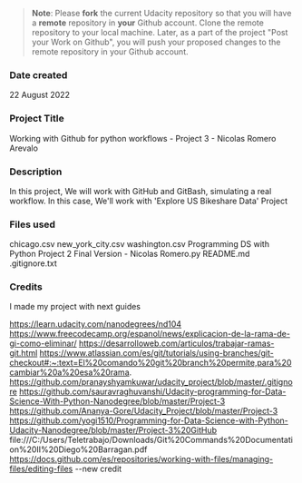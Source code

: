 >**Note**: Please **fork** the current Udacity repository so that you will have a **remote** repository in **your** Github account. Clone the remote repository to your local machine. Later, as a part of the project "Post your Work on Github", you will push your proposed changes to the remote repository in your Github account.

### Date created
22 August 2022

### Project Title
Working with Github for python workflows - Project 3 - Nicolas Romero Arevalo

### Description
In this project, We will work with GitHub and GitBash, simulating a real workflow. In this case, We'll work with 'Explore US Bikeshare Data' Project 

### Files used
chicago.csv
new_york_city.csv
washington.csv
Programming DS with Python Project 2 Final Version - Nicolas Romero.py
README.md
.gitignore.txt

### Credits

I made my project with next guides

https://learn.udacity.com/nanodegrees/nd104
https://www.freecodecamp.org/espanol/news/explicacion-de-la-rama-de-gi-como-eliminar/
https://desarrolloweb.com/articulos/trabajar-ramas-git.html
https://www.atlassian.com/es/git/tutorials/using-branches/git-checkout#:~:text=El%20comando%20git%20branch%20permite,para%20cambiar%20a%20esa%20rama.
https://github.com/pranayshyamkuwar/udacity_project/blob/master/.gitignore
https://github.com/sauravraghuvanshi/Udacity-programming-for-Data-Science-With-Python-Nanodegree/blob/master/Project-3
https://github.com/Ananya-Gore/Udacity_Project/blob/master/Project-3
https://github.com/yogi1510/Programming-for-Data-Science-with-Python-Udacity-Nanodegree/blob/master/Project-3%20GitHub
file:///C:/Users/Teletrabajo/Downloads/Git%20Commands%20Documentation%20II%20Diego%20Barragan.pdf
https://docs.github.com/es/repositories/working-with-files/managing-files/editing-files --new credit

